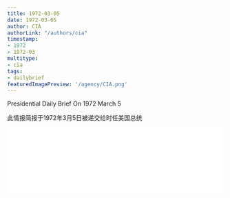 ```yaml
---
title: 1972-03-05
date: 1972-03-05
author: CIA 
authorLink: "/authors/cia"
timestamp: 
- 1972
- 1972-03
multitype: 
- cia
tags: 
- dailybrief
featuredImagePreview: '/agency/CIA.png'
---
```



Presidential Daily Brief On 1972 March 5

此情报简报于1972年3月5日被递交给时任美国总统

<!--more-->





<div id="over" style="width:100%; overflow:hidden"> <iframe id="sFrame" name="sFrame" frameborder="no" border="0"  allowfullscreen marginwidth="0" scrolling="no" src = " /CIA/1972-03-05.html "  style = " position:absulute; width: 806px; top: 300;" > </iframe> </div>